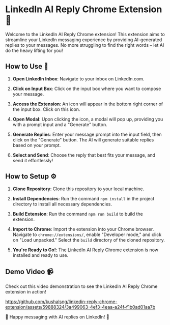 
# LinkedIn AI Reply Chrome Extension 🚀

Welcome to the LinkedIn AI Reply Chrome extension! This extension aims to streamline your LinkedIn messaging experience by providing AI-generated replies to your messages. No more struggling to find the right words – let AI do the heavy lifting for you!

## How to Use 📝

1. **Open LinkedIn Inbox**: Navigate to your inbox on LinkedIn.com.

2. **Click on Input Box**: Click on the input box where you want to compose your message.

3. **Access the Extension**: An icon will appear in the bottom right corner of the input box. Click on this icon.

4. **Open Modal**: Upon clicking the icon, a modal will pop up, providing you with a prompt input and a "Generate" button.

5. **Generate Replies**: Enter your message prompt into the input field, then click on the "Generate" button. The AI will generate suitable replies based on your prompt.

6. **Select and Send**: Choose the reply that best fits your message, and send it effortlessly!

## How to Setup ⚙️

1. **Clone Repository**: Clone this repository to your local machine.

2. **Install Dependencies**: Run the command `npm install` in the project directory to install all necessary dependencies.

3. **Build Extension**: Run the command `npm run build` to build the extension.

4. **Import to Chrome**: Import the extension into your Chrome browser. Navigate to `chrome://extensions/`, enable "Developer mode," and click on "Load unpacked." Select the `build` directory of the cloned repository.

5. **You're Ready to Go!**: The LinkedIn AI Reply Chrome extension is now installed and ready to use.

## Demo Video 📹

Check out this video demonstration to see the LinkedIn AI Reply Chrome extension in action!

https://github.com/kushalsng/linkedin-reply-chrome-extension/assets/59888324/3a499063-4ef3-4eaa-a24f-f1b0ad01aa7b

🎉 Happy messaging with AI replies on LinkedIn! 🎉
